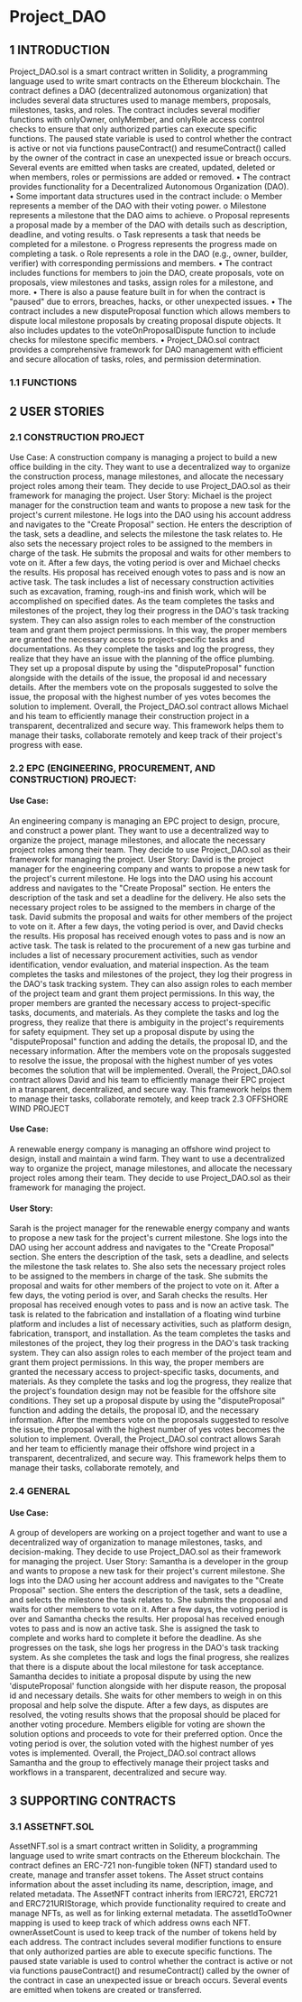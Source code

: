 # Project_DAO
## 1	INTRODUCTION
Project_DAO.sol is a smart contract written in Solidity, a programming language used to write smart contracts on the Ethereum blockchain. The contract defines a DAO (decentralized autonomous organization) that includes several data structures used to manage members, proposals, milestones, tasks, and roles.
The contract includes several modifier functions with onlyOwner, onlyMember, and onlyRole access control checks to ensure that only authorized parties can execute specific functions.
The paused state variable is used to control whether the contract is active or not via functions pauseContract() and resumeContract() called by the owner of the contract in case an unexpected issue or breach occurs.
Several events are emitted when tasks are created, updated, deleted or when members, roles or permissions are added or removed.
•	The contract provides functionality for a Decentralized Autonomous Organization (DAO).
•	Some important data structures used in the contract include:
o	Member represents a member of the DAO with their voting power.
o	Milestone represents a milestone that the DAO aims to achieve.
o	Proposal represents a proposal made by a member of the DAO with details such as description, deadline, and voting results.
o	Task represents a task that needs be completed for a milestone.
o	Progress represents the progress made on completing a task.
o	Role represents a role in the DAO (e.g., owner, builder, verifier) with corresponding permissions and members.
•	The contract includes functions for members to join the DAO, create proposals, vote on proposals, view milestones and tasks, assign roles for a milestone, and more.
•	There is also a pause feature built in for when the contract is "paused" due to errors, breaches, hacks, or other unexpected issues.
•	The contract includes a new disputeProposal function which allows members to dispute local milestone proposals by creating proposal dispute objects. It also includes updates to the voteOnProposalDispute function to include checks for milestone specific members.
•	Project_DAO.sol contract provides a comprehensive framework for DAO management with efficient and secure allocation of tasks, roles, and permission determination.

### 1.1	FUNCTIONS


## 2	USER STORIES
### 2.1	CONSTRUCTION PROJECT
Use Case:
A construction company is managing a project to build a new office building in the city. They want to use a decentralized way to organize the construction process, manage milestones, and allocate the necessary project roles among their team. They decide to use Project_DAO.sol as their framework for managing the project.
User Story:
Michael is the project manager for the construction team and wants to propose a new task for the project's current milestone. He logs into the DAO using his account address and navigates to the "Create Proposal" section. He enters the description of the task, sets a deadline, and selects the milestone the task relates to. He also sets the necessary project roles to be assigned to the members in charge of the task. He submits the proposal and waits for other members to vote on it.
After a few days, the voting period is over and Michael checks the results. His proposal has received enough votes to pass and is now an active task. The task includes a list of necessary construction activities such as excavation, framing, rough-ins and finish work, which will be accomplished on specified dates.
As the team completes the tasks and milestones of the project, they log their progress in the DAO's task tracking system. They can also assign roles to each member of the construction team and grant them project permissions. In this way, the proper members are granted the necessary access to project-specific tasks and documentations.
As they complete the tasks and log the progress, they realize that they have an issue with the planning of the office plumbing. They set up a proposal dispute by using the "disputeProposal" function alongside with the details of the issue, the proposal id and necessary details. After the members vote on the proposals suggested to solve the issue, the proposal with the highest number of yes votes becomes the solution to implement.
Overall, the Project_DAO.sol contract allows Michael and his team to efficiently manage their construction project in a transparent, decentralized and secure way. This framework helps them to manage their tasks, collaborate remotely and keep track of their project's progress with ease.
### 2.2	EPC (ENGINEERING, PROCUREMENT, AND CONSTRUCTION) PROJECT:
#### Use Case:
An engineering company is managing an EPC project to design, procure, and construct a power plant. They want to use a decentralized way to organize the project, manage milestones, and allocate the necessary project roles among their team. They decide to use Project_DAO.sol as their framework for managing the project.
User Story:
David is the project manager for the engineering company and wants to propose a new task for the project's current milestone. He logs into the DAO using his account address and navigates to the "Create Proposal" section. He enters the description of the task and set a deadline for the delivery. He also sets the necessary project roles to be assigned to the members in charge of the task. David submits the proposal and waits for other members of the project to vote on it.
After a few days, the voting period is over, and David checks the results. His proposal has received enough votes to pass and is now an active task. The task is related to the procurement of a new gas turbine and includes a list of necessary procurement activities, such as vendor identification, vendor evaluation, and material inspection.
As the team completes the tasks and milestones of the project, they log their progress in the DAO's task tracking system. They can also assign roles to each member of the project team and grant them project permissions. In this way, the proper members are granted the necessary access to project-specific tasks, documents, and materials.
As they complete the tasks and log the progress, they realize that there is ambiguity in the project's requirements for safety equipment. They set up a proposal dispute by using the "disputeProposal" function and adding the details, the proposal ID, and the necessary information. After the members vote on the proposals suggested to resolve the issue, the proposal with the highest number of yes votes becomes the solution that will be implemented.
Overall, the Project_DAO.sol contract allows David and his team to efficiently manage their EPC project in a transparent, decentralized, and secure way. This framework helps them to manage their tasks, collaborate remotely, and keep track
2.3	OFFSHORE WIND PROJECT
#### Use Case:
A renewable energy company is managing an offshore wind project to design, install and maintain a wind farm. They want to use a decentralized way to organize the project, manage milestones, and allocate the necessary project roles among their team. They decide to use Project_DAO.sol as their framework for managing the project.

#### User Story:
Sarah is the project manager for the renewable energy company and wants to propose a new task for the project's current milestone. She logs into the DAO using her account address and navigates to the "Create Proposal" section. She enters the description of the task, sets a deadline, and selects the milestone the task relates to. She also sets the necessary project roles to be assigned to the members in charge of the task. She submits the proposal and waits for other members of the project to vote on it.
After a few days, the voting period is over, and Sarah checks the results. Her proposal has received enough votes to pass and is now an active task. The task is related to the fabrication and installation of a floating wind turbine platform and includes a list of necessary activities, such as platform design, fabrication, transport, and installation.
As the team completes the tasks and milestones of the project, they log their progress in the DAO's task tracking system. They can also assign roles to each member of the project team and grant them project permissions. In this way, the proper members are granted the necessary access to project-specific tasks, documents, and materials.
As they complete the tasks and log the progress, they realize that the project's foundation design may not be feasible for the offshore site conditions. They set up a proposal dispute by using the "disputeProposal" function and adding the details, the proposal ID, and the necessary information. After the members vote on the proposals suggested to resolve the issue, the proposal with the highest number of yes votes becomes the solution to implement.
Overall, the Project_DAO.sol contract allows Sarah and her team to efficiently manage their offshore wind project in a transparent, decentralized, and secure way. This framework helps them to manage their tasks, collaborate remotely, and
### 2.4	GENERAL 
#### Use Case:
A group of developers are working on a project together and want to use a decentralized way of organization to manage milestones, tasks, and decision-making. They decide to use Project_DAO.sol as their framework for managing the project.
User Story:
Samantha is a developer in the group and wants to propose a new task for their project's current milestone. She logs into the DAO using her account address and navigates to the "Create Proposal" section. She enters the description of the task, sets a deadline, and selects the milestone the task relates to. She submits the proposal and waits for other members to vote on it.
After a few days, the voting period is over and Samantha checks the results. Her proposal has received enough votes to pass and is now an active task. She is assigned the task to complete and works hard to complete it before the deadline. As she progresses on the task, she logs her progress in the DAO's task tracking system.
As she completes the task and logs the final progress, she realizes that there is a dispute about the local milestone for task acceptance. Samantha decides to initiate a proposal dispute by using the new 'disputeProposal' function alongside with her dispute reason, the proposal id and necessary details. She waits for other members to weigh in on this proposal and help solve the dispute.
After a few days, as disputes are resolved, the voting results shows that the proposal should be placed for another voting procedure. Members eligible for voting are shown the solution options and proceeds to vote for their preferred option. Once the voting period is over, the solution voted with the highest number of yes votes is implemented.
Overall, the Project_DAO.sol contract allows Samantha and the group to effectively manage their project tasks and workflows in a transparent, decentralized and secure way.
## 3	SUPPORTING CONTRACTS
### 3.1	ASSETNFT.SOL 
AssetNFT.sol is a smart contract written in Solidity, a programming language used to write smart contracts on the Ethereum blockchain. The contract defines an ERC-721 non-fungible token (NFT) standard used to create, manage and transfer asset tokens.
The Asset struct contains information about the asset including its name, description, image, and related metadata.
The AssetNFT contract inherits from IERC721, ERC721 and ERC721URIStorage, which provide functionality required to create and manage NFTs, as well as for linking external metadata.
The assetIdToOwner mapping is used to keep track of which address owns each NFT. ownerAssetCount is used to keep track of the number of tokens held by each address.
The contract includes several modifier functions to ensure that only authorized parties are able to execute specific functions.
The paused state variable is used to control whether the contract is active or not via functions pauseContract() and resumeContract() called by the owner of the contract in case an unexpected issue or breach occurs.
Several events are emitted when tokens are created or transferred.
